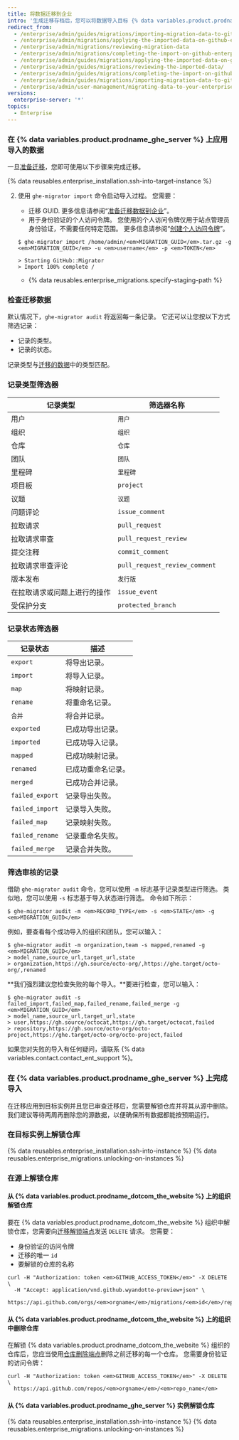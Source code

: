```yaml
---
title: 将数据迁移到企业
intro: '生成迁移存档后，您可以将数据导入目标 {% data variables.product.prodname_ghe_server %} 实例。 在将变更永久应用到目标实例之前，您需要检查变更，查看有无潜在的冲突。'
redirect_from:
  - /enterprise/admin/guides/migrations/importing-migration-data-to-github-enterprise/
  - /enterprise/admin/migrations/applying-the-imported-data-on-github-enterprise-server
  - /enterprise/admin/migrations/reviewing-migration-data
  - /enterprise/admin/migrations/completing-the-import-on-github-enterprise-server
  - /enterprise/admin/guides/migrations/applying-the-imported-data-on-github-enterprise/
  - /enterprise/admin/guides/migrations/reviewing-the-imported-data/
  - /enterprise/admin/guides/migrations/completing-the-import-on-github-enterprise/
  - /enterprise/admin/guides/migrations/importing-migration-data-to-github-enterprise-server/
  - /enterprise/admin/user-management/migrating-data-to-your-enterprise
versions:
  enterprise-server: '*'
topics:
  - Enterprise
---
```


### 在 {% data variables.product.prodname_ghe_server %} 上应用导入的数据

一旦[准备迁移](/admin/user-management/preparing-to-migrate-data-to-your-enterprise)，您即可使用以下步骤来完成迁移。

{% data reusables.enterprise_installation.ssh-into-target-instance %}

2. 使用 `ghe-migrator import` 命令启动导入过程。 您需要：
    * 迁移 GUID. 更多信息请参阅“[准备迁移数据到企业](/admin/user-management/preparing-to-migrate-data-to-your-enterprise)”。
    * 用于身份验证的个人访问令牌。 您使用的个人访问令牌仅用于站点管理员身份验证，不需要任何特定范围。 更多信息请参阅“[创建个人访问令牌](/github/authenticating-to-github/creating-a-personal-access-token)”。

    ```shell
    $ ghe-migrator import /home/admin/<em>MIGRATION_GUID</em>.tar.gz -g <em>MIGRATION_GUID</em> -u <em>username</em> -p <em>TOKEN</em>

    > Starting GitHub::Migrator
    > Import 100% complete /
    ```

    * {% data reusables.enterprise_migrations.specify-staging-path %}

### 检查迁移数据

默认情况下，`ghe-migrator audit` 将返回每一条记录。 它还可以让您按以下方式筛选记录：

  * 记录的类型。
  * 记录的状态。

记录类型与[迁移的数据](/enterprise/admin/guides/migrations/about-migrations/#migrated-data)中的类型匹配。

### 记录类型筛选器

| 记录类型           | 筛选器名称                         |
| -------------- | ----------------------------- |
| 用户             | `用户`                          |
| 组织             | `组织`                          |
| 仓库             | `仓库`                          |
| 团队             | `团队`                          |
| 里程碑            | `里程碑`                         |
| 项目板            | `project`                     |
| 议题             | `议题`                          |
| 问题评论           | `issue_comment`               |
| 拉取请求           | `pull_request`                |
| 拉取请求审查         | `pull_request_review`         |
| 提交注释           | `commit_comment`              |
| 拉取请求审查评论       | `pull_request_review_comment` |
| 版本发布           | `发行版`                         |
| 在拉取请求或问题上进行的操作 | `issue_event`                 |
| 受保护分支          | `protected_branch`            |

### 记录状态筛选器

| 记录状态            | 描述        |
| --------------- | --------- |
| `export`        | 将导出记录。    |
| `import`        | 将导入记录。    |
| `map`           | 将映射记录。    |
| `rename`        | 将重命名记录。   |
| `合并`            | 将合并记录。    |
| `exported`      | 已成功导出记录。  |
| `imported`      | 已成功导入记录。  |
| `mapped`        | 已成功映射记录。  |
| `renamed`       | 已成功重命名记录。 |
| `merged`        | 已成功合并记录。  |
| `failed_export` | 记录导出失败。   |
| `failed_import` | 记录导入失败。   |
| `failed_map`    | 记录映射失败。   |
| `failed_rename` | 记录重命名失败。  |
| `failed_merge`  | 记录合并失败。   |

### 筛选审核的记录

借助 `ghe-migrator audit` 命令，您可以使用 `-m` 标志基于记录类型进行筛选。 类似地，您可以使用 `-s` 标志基于导入状态进行筛选。 命令如下所示：

```shell
$ ghe-migrator audit -m <em>RECORD_TYPE</em> -s <em>STATE</em> -g <em>MIGRATION_GUID</em>
```

例如，要查看每个成功导入的组织和团队，您可以输入：
```shell
$ ghe-migrator audit -m organization,team -s mapped,renamed -g <em>MIGRATION_GUID</em>
> model_name,source_url,target_url,state
> organization,https://gh.source/octo-org/,https://ghe.target/octo-org/,renamed
```

**我们强烈建议您检查失败的每个导入。**要进行检查，您可以输入：
```shell
$ ghe-migrator audit -s failed_import,failed_map,failed_rename,failed_merge -g <em>MIGRATION_GUID</em>
> model_name,source_url,target_url,state
> user,https://gh.source/octocat,https://gh.target/octocat,failed
> repository,https://gh.source/octo-org/octo-project,https://ghe.target/octo-org/octo-project,failed
```

如果您对失败的导入有任何疑问，请联系 {% data variables.contact.contact_ent_support %}。

### 在 {% data variables.product.prodname_ghe_server %} 上完成导入

在迁移应用到目标实例并且您已审查迁移后，您需要解锁仓库并将其从源中删除。 我们建议等待两周再删除您的源数据，以便确保所有数据都能按预期运行。

### 在目标实例上解锁仓库

{% data reusables.enterprise_installation.ssh-into-instance %}
{% data reusables.enterprise_migrations.unlocking-on-instances %}

### 在源上解锁仓库

#### 从 {% data variables.product.prodname_dotcom_the_website %} 上的组织解锁仓库

要在 {% data variables.product.prodname_dotcom_the_website %} 组织中解锁仓库，您需要向<a href="/rest/reference/migrations#unlock-an-organization-repository" class="dotcom-only">迁移解锁端点</a>发送 `DELETE` 请求。 您需要：
  * 身份验证的访问令牌
  * 迁移的唯一 `id`
  * 要解锁的仓库的名称
```shell
curl -H "Authorization: token <em>GITHUB_ACCESS_TOKEN</em>" -X DELETE \
  -H "Accept: application/vnd.github.wyandotte-preview+json" \
  https://api.github.com/orgs/<em>orgname</em>/migrations/<em>id</em>/repos/<em>repo_name</em>/lock
```

#### 从 {% data variables.product.prodname_dotcom_the_website %} 上的组织中删除仓库

在解锁 {% data variables.product.prodname_dotcom_the_website %} 组织的仓库后，您应当使用[仓库删除端点](/rest/reference/repos/#delete-a-repository)删除之前迁移的每一个仓库。 您需要身份验证的访问令牌：
```shell
curl -H "Authorization: token <em>GITHUB_ACCESS_TOKEN</em>" -X DELETE \
  https://api.github.com/repos/<em>orgname</em>/<em>repo_name</em>
```

#### 从 {% data variables.product.prodname_ghe_server %} 实例解锁仓库

{% data reusables.enterprise_installation.ssh-into-instance %}
{% data reusables.enterprise_migrations.unlocking-on-instances %}
